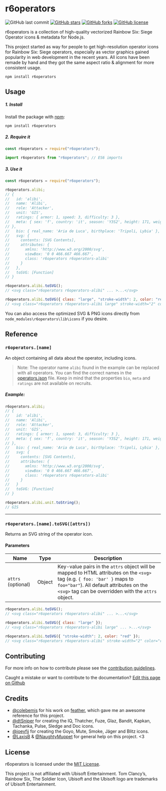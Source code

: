 # r6operators

![GitHub last commit](https://img.shields.io/github/last-commit/marcopixel/r6operators.svg?style=for-the-badge)
[![GitHub stars](https://img.shields.io/github/stars/marcopixel/r6operators.svg?style=for-the-badge)](https://github.com/marcopixel/r6operators/stargazers)
[![GitHub forks](https://img.shields.io/github/forks/marcopixel/r6operators.svg?style=for-the-badge)](https://github.com/marcopixel/r6operators/network)
[![GitHub license](https://img.shields.io/github/license/marcopixel/r6operators.svg?style=for-the-badge)](https://github.com/marcopixel/r6operators)

r6operators is a collection of high-quality vectorized Rainbow Six: Siege Operator icons & metadata for Node.js.

This project started as way for people to get high-resolution operator icons for Rainbow Six: Siege operators, especially as vector graphics gained popularity in web development in the recent years. All icons have been remade by hand and they got the same aspect ratio & alignment for more consistent usage.

```shell
npm install r6operators
```

## Usage

##### 1. Install

Install the package with [npm](https://docs.npmjs.com/getting-started/what-is-npm):

```shell
npm install r6operators
```

##### 2. Require it

```js
const r6operators = require("r6operators");

import r6operators from "r6operators"; // ES6 imports
```

##### 3. Use it

```js
const r6operators = require("r6operators");

r6operators.alibi;
// {
//   id: 'alibi',
//   name: 'Alibi',
//   role: 'Attacker',
//   unit: 'GIS',
//   ratings: { armor: 1, speed: 3, difficulty: 3 },
//   meta: { sex: 'f', country: 'it', season: 'Y3S2', height: 171, weight: 63
// },
//   bio: { real_name: 'Aria de Luca', birthplace: 'Tripoli, Lybia' },
//   svg: {
//     contents: [SVG Contents],
//     attributes: {
//       xmlns: 'http://www.w3.org/2000/svg',
//       viewBox: '0 0 466.667 466.667',
//       class: 'r6operators r6operators-alibi'
//     }
//   },
//   toSVG: [Function]
// }

r6operators.alibi.toSVG();
// <svg class="r6operators r6operators-alibi" ... >...</svg>

r6operators.alibi.toSVG({ class: "large", "stroke-width": 2, color: "red" });
// <svg class="r6operators r6operators-alibi large" stroke-width="2" color="red" ... >...</svg>
```

You can also access the optimized SVG & PNG icons directly from `node_modules\r6operators\lib\icons` if you desire.

## Reference

### `r6operators.[name]`

An object containing all data about the operator, including icons.

> Note: The operator name `alibi` found in the example can be replaced with all operators.
> You can find the correct names in the [operators.json](https://github.com/marcopixel/r6operators/blob/master/src/operators.json) file.
> Keep in mind that the properties `bio`, `meta` and `ratings` are not available on recruits.

##### Example:

```js
r6operators.alibi;
// {
//   id: 'alibi',
//   name: 'Alibi',
//   role: 'Attacker',
//   unit: 'GIS',
//   ratings: { armor: 1, speed: 3, difficulty: 3 },
//   meta: { sex: 'f', country: 'it', season: 'Y3S2', height: 171, weight: 63
// },
//   bio: { real_name: 'Aria de Luca', birthplace: 'Tripoli, Lybia' },
//   svg: {
//     contents: [SVG Contents],
//     attributes: {
//       xmlns: 'http://www.w3.org/2000/svg',
//       viewBox: '0 0 466.667 466.667',
//       class: 'r6operators r6operators-alibi'
//     }
//   }
//   toSVG: [Function]
// }

r6operators.alibi.unit.toString();
// GIS
```

---

### `r6operators.[name].toSVG([attrs])`

Returns an SVG string of the operator icon.

#### Parameters

| Name               | Type   | Description                                                                                                                                                                                                                  |
| ------------------ | ------ | ---------------------------------------------------------------------------------------------------------------------------------------------------------------------------------------------------------------------------- |
| `attrs` (optional) | Object | Key-value pairs in the `attrs` object will be mapped to HTML attributes on the `<svg>` tag (e.g. `{ foo: 'bar' }` maps to `foo="bar"`). All default attributes on the `<svg>` tag can be overridden with the `attrs` object. |

```js
r6operators.alibi.toSVG();
// <svg class="r6operators r6operators-alibi" ... >...</svg>

r6operators.alibi.toSVG({ class: "large" });
// <svg class="r6operators r6operators-alibi large" ... >...</svg>

r6operators.alibi.toSVG({ "stroke-width": 2, color: "red" });
// <svg class="r6operators r6operators-alibi" stroke-width="2" color="red" ... >...</svg>
```

## Contributing

For more info on how to contribute please see the [contribution guidelines](https://github.com/marcopixel/r6operators/blob/master/CONTRIBUTING.md).

Caught a mistake or want to contribute to the documentation? [Edit this page on Github](https://github.com/marcopixel/r6operators/blob/master/README.md)

## Credits

- [@colebemis](https://github.com/colebemis) for his work on [feather](https://github.com/feathericons/feather), which gave me an awesome reference for this project.
- [@dtSniper](https://twitter.com/sniperdt) for creating the IQ, Thatcher, Fuze, Glaz, Bandit, Kapkan, Tachanka, Pulse, Sledge and Doc icons.
- [@joeyfjj](https://twitter.com/joeyfjj) for creating the Goyo, Mute, Smoke, Jäger and Blitz icons.
- [@LaxisB](https://github.com/LaxisB/) & [@NaughtyMuppet](https://github.com/NaughtyMuppet) for general help on this project. <3

## License

r6operators is licensed under the [MIT License](https://github.com/marcopixel/r6operators/blob/master/LICENSE).

This project is not affiliated with Ubisoft Entertainment. Tom Clancy’s, Rainbow Six, The Soldier Icon, Ubisoft and the Ubisoft logo are trademarks of Ubisoft Entertainment.
